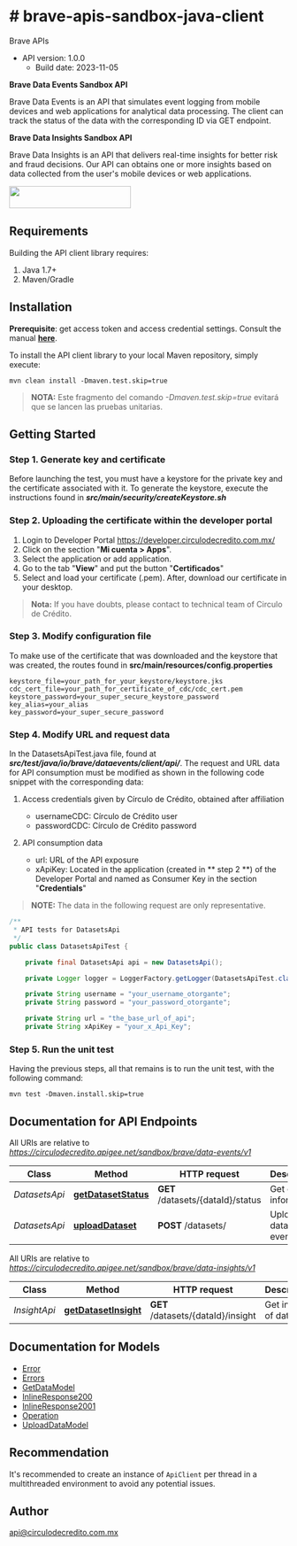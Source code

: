 # # brave-apis-sandbox-java-client

Brave APIs

- API version: 1.0.0
  - Build date: 2023-11-05

**Brave Data Events Sandbox API**

Brave Data Events is an API that simulates event logging from mobile devices and web applications for analytical data processing. The client can track the status of the data with the corresponding ID via GET endpoint.

**Brave Data Insights Sandbox API**

Brave Data Insights is an API that delivers real-time insights for better risk and fraud decisions. Our API can obtains one or more insights based on data collected from the user's mobile devices or web applications.

<img src='https://developer.circulodecredito.com.mx/sites/default/files/2020-10/circulo_de_credito-apihub.png' height='40' width='220'/>

## Requirements

Building the API client library requires:

1. Java 1.7+
2. Maven/Gradle

## Installation

**Prerequisite**: get access token and access credential settings. Consult the manual **[here](https://github.com/APIHub-CdC/maven-github-packages)**.

To install the API client library to your local Maven repository, simply execute:

```shell
mvn clean install -Dmaven.test.skip=true
```

> **NOTA:** Este fragmento del comando *-Dmaven.test.skip=true* evitará que se lancen las pruebas unitarias.

## Getting Started

### Step 1. Generate key and certificate

Before launching the test, you must have a keystore for the private key and the certificate associated with it. To generate the keystore, execute the instructions found in ***src/main/security/createKeystore.sh*** 

### Step 2. Uploading the certificate within the developer portal

1. Login to Developer Portal https://developer.circulodecredito.com.mx/
2. Click on the section "**Mi cuenta > Apps**". 
3. Select the application or add application.
4. Go to the tab "**View**" and put the button "**Certificados**"
5. Select and load your certificate (.pem). After, download our certificate in your desktop.

> **Nota:** If you have doubts, please contact to technical team of Circulo de Crédito.

### Step 3. Modify configuration file

To make use of the certificate that was downloaded and the keystore that was created, the routes found in **src/main/resources/config.properties**

```properties
keystore_file=your_path_for_your_keystore/keystore.jks
cdc_cert_file=your_path_for_certificate_of_cdc/cdc_cert.pem
keystore_password=your_super_secure_keystore_password
key_alias=your_alias
key_password=your_super_secure_password
```

### Step 4. Modify URL and request data

In the DatasetsApiTest.java file, found at  ***src/test/java/io/brave/dataevents/client/api/***.  The request and URL data for API consumption must be modified as shown in the following code snippet with the corresponding data:

1. Access credentials given by Círculo de Crédito, obtained after affiliation
   
   - usernameCDC: Círculo de Crédito user
   - passwordCDC: Círculo de Crédito password

2. API consumption data
   
   - url: URL of the API exposure
   - xApiKey: Located in the application (created in ** step 2 **) of the Developer Portal and named as Consumer Key in the section "**Credentials**"

> **NOTE:** The data in the following request are only representative.

```java
/**
 * API tests for DatasetsApi
 */
public class DatasetsApiTest {

    private final DatasetsApi api = new DatasetsApi();

    private Logger logger = LoggerFactory.getLogger(DatasetsApiTest.class.getName());

    private String username = "your_username_otorgante";
    private String password = "your_password_otorgante";

    private String url = "the_base_url_of_api";
    private String xApiKey = "your_x_Api_Key";
```

### Step 5. Run the unit test

Having the previous steps, all that remains is to run the unit test, with the following command:

```shell
mvn test -Dmaven.install.skip=true
```

## Documentation for API Endpoints

All URIs are relative to *https://circulodecredito.apigee.net/sandbox/brave/data-events/v1*

| Class         | Method                                                       | HTTP request                      | Description              |
| ------------- | ------------------------------------------------------------ | --------------------------------- | ------------------------ |
| *DatasetsApi* | [**getDatasetStatus**](docs/DatasetsApi.md#getDatasetStatus) | **GET** /datasets/{dataId}/status | Get dataset information  |
| *DatasetsApi* | [**uploadDataset**](docs/DatasetsApi.md#uploadDataset)       | **POST** /datasets/               | Upload dataset of events |

All URIs are relative to *https://circulodecredito.apigee.net/sandbox/brave/data-insights/v1*

| Class        | Method                                                         | HTTP request                       | Description            |
| ------------ | -------------------------------------------------------------- | ---------------------------------- | ---------------------- |
| *InsightApi* | [**getDatasetInsight**](docs/DatasetsApi.md#getDatasetInsight) | **GET** /datasets/{dataId}/insight | Get insight of dataset |

## Documentation for Models

- [Error](docs/Error.md)
- [Errors](docs/Errors.md)
- [GetDataModel](docs/GetDataModel.md)
- [InlineResponse200](docs/InlineResponse200.md)
- [InlineResponse2001](docs/InlineResponse2001.md)
- [Operation](docs/Operation.md)
- [UploadDataModel](docs/UploadDataModel.md)

## Recommendation

It's recommended to create an instance of `ApiClient` per thread in a multithreaded environment to avoid any potential issues.

## Author

api@circulodecredito.com.mx
